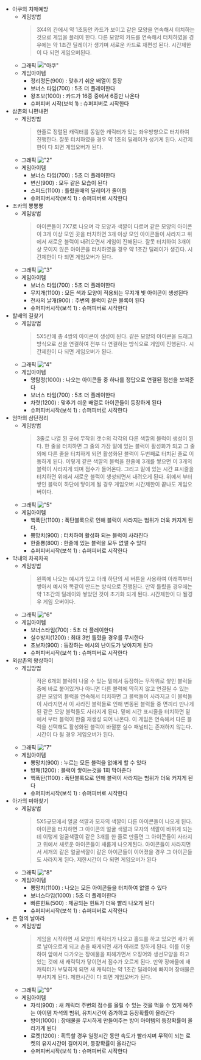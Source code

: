 * 아쿠의 치매예방
    * 게임방법
        > 3X4의 칸에서 약 1초동안 카드가 보이고 같은 모양을 연속해서 터치하는 것으로 게임을 플레이 한다. 다른 모양의 카드를 연속해서 터치하였을 경우에는 약 1초간 딜레이가 생기며 새로운 카드로 재편성 된다. 시간제한이 다 되면 게임오버된다.
    * 그래픽
      !["아쿠"](Img/아쿠.jpg)
    * 게임아이템
        * 정리정돈(900) : 맞추기 쉬운 배열이 등장
        * 보너스 타임(700) : 5초 더 플레이한다
        * 왕초보(1000) : 카드가 16종 중에서 6종만 나온다
        * 슈퍼피버 시작(보석 1) : 슈퍼피버로 시작한다
* 삼촌의 니편내편
    * 게임방법
        > 한줄로 정렬된 캐릭터를 동일한 캐릭터가 있는 좌우방향으로 터치하여 진행한다. 잘못 터치하였을 경우 약 1초의 딜레이가 생기게 된다. 시간제한이 다 되면 게임오버가 된다.
    * 그래픽
    !["2"](Img/삼촌.jpg)
    * 게임아이템
        * 보너스 타임(700) : 5초 더 플레이한다
        * 변신(900) : 모두 같은 모습이 된다
        * 스피드(1100) : 틀렸을때의 딜레이가 줄어듬
        * 슈퍼피버시작(보석 1) : 슈퍼피버로 시작한다
* 조카의 뿅뿅뿅
    * 게임방법
        > 아이콘들이 7X7로 나오며 각 모양과 색깔이 다르며 같은 모양의 아이콘이 3개 이상 모인 곳을 터치하면 3개 이상 모인 아이콘들이 사라지고 위에서 새로운 블럭이 내려오면서 게임이 진해된다. 잘못 터치하여 3개이상 모이지 않은 아이콘을 터치하였을 경우 약 1초간 딜레이가 생긴다. 시간제한이 다 되면 게임오버가 된다.
    * 그래픽
    !["3"](Img/조카.jpg)
    * 게임아이템
        * 보너스 타임(700) : 5초 더 플레이한다
        * 무지개(1100) : 모든 색과 모양이 적용되는 무지개 빛 아이콘이 생성된다
        * 천사의 날개(900) : 주변의 블럭이 같은 블록이 된다
        * 슈퍼피버시작(보석 1) : 슈퍼피버로 시작한다
* 할배의 길찾기
    * 게임방법
        > 5X5칸에 총 4쌍의 아이콘이 생성이 된다. 같은 모양의 아이콘을 드래그 방식으로 선을 연결하여 전부 다 연결하는 방식으로 게임이 진행된다. 시간제한이 다 되면 게임오버가 된다.
    * 그래픽
    !["4"](Img/할배.jpg)
    * 게임아이템
        * 명탐정(1000) : 나오는 아이콘들 중 하나를 정답으로 연결된 점선을 보여준다
        * 보너스 타임(700) : 5초 더 플레이한다
        * 차렷(1200) : 맞추기 쉬운 배열로 아이콘들이 등장하게 된다
        * 슈퍼피버시작(보석 1) : 슈퍼피버로 시작한다
* 엄마의 삼단정리
    * 게임방법
        > 3줄로 나열 된 곳에 무작위 갯수의 각각의 다른 색깔의 블럭이 생성이 된다. 한 줄을 터치하면 그 줄의 가장 밑에 있는 블럭이 활성화가 되고 그 줄외에 다른 줄을 터치하게 되면 활성화된 블럭이 두번째로 터치된 줄로 이동하게 된다. 이렇게 같은 색깔의 블럭을 한줄에 3개를 쌓으면 이 3개의 블럭이 사라지게 되며 점수가 들어온다. 그리고 밑에 있는 시간 표시줄을 터치하면 위에서 새로운 블럭이 생성되면서 내려오게 된다. 위에서 부터 쌓인 블럭이 하단에 닿이게 될 경우 게임오버 시간제한이 끝나도 게임오버이다.
    * 그래픽
    !["5"](Img/엄마.jpg)
    * 게임아이템
        * 핵폭탄(1100) : 폭탄블록으로 인해 블럭이 사라지는 범위가 더욱 커지게 된다.
        * 뿅망치(900) : 터치하여 활성화 되는 블럭이 사라진다
        * 한줄뿅(800) : 한줄에 있는 블럭을 모두 없앨 수 있다
        * 슈퍼피버시작(보석 1) : 슈퍼피버로 시작한다
* 막내의 차곡차곡
    * 게임방법
        > 왼쪽에 나오는 예시가 있고 아래 하단의 세 버튼을 사용하여 아래쪽부터 쌓아서 예시와 똑같이 만드는 방식으로 진행된다. 만약 틀렸을 경우에는 약 1초간의 딜레이와 쌓았던 것이 초기화 되게 된다. 시간제한이 다 될경우 게임 오버이다.
    * 그래픽
    !["6"](Img/막내.jpg)
    * 게임아이템
        * 보너스타임(700) : 5초 더 플레이한다
        * 실수방지(1200) : 최대 3번 틀렸을 경우를 무시한다
        * 초보자(900) : 등장하는 예시의 난이도가 낮아지게 된다
        * 슈퍼피버시작(보석 1) : 슈퍼피버로 시작한다
* 외삼촌의 왕상하이
    * 게임방법
        > 작은 6개의 블럭이 나올 수 있는 밑에서 등장하는 무작위로 쌓인 블럭들중에 바로 붙어있거나 아니면 다른 블럭에 막히지 않고 연결될 수 있는 같은 모양의 블럭을 연속해서 터치하면 그 블럭들이 사라지고 이 블럭들이 사라지면서 이 사라진 블럭들로 인해 변동된 블럭들 중 면끼리 만나게 된 같은 모양 블럭들도 사라지게 된다. 밑에 시간 표시줄을 터치하면 밑에서 부터 블럭이 한줄 재생성 되어 나온다. 이 게임은 연속해서 다른 블럭을 선택해도 활성화된 블럭이 바뀔뿐 실수 패널티는 존재하지 않는다. 시간이 다 될 경우 게임오버가 된다.
    * 그래픽    !["7"](Img/외삼촌.jpg)
    * 게임아이템
        * 뿅망치(900) : 누르는 모든 블럭을 없애게 할 수 있다
        * 방패(1200) : 블럭이 쌓이는것을 1회 막아준다
        * 핵폭탄(1100) : 폭탄블록으로 인해 블럭이 사라지는 범위가 더욱 커지게 된다
        * 슈퍼피버시작(보석 1) : 슈퍼피버로 시작한다
* 아가의 미아찾기
    * 게임방법
        > 5X5규모에서 얼굴 색깔과 모자의 색깔이 다른 아이콘들이 나오게 된다. 아이콘을 터치하면 그 아이콘의 얼굴 색깔과 모자의 색깔이 바뀌게 되는데 이렇게 얼굴색깔이 같은 3개를 한 줄로 만들면 그 아이콘들이 사라지고 위에서 새로운 아이콘들이 새롭게 나오게된다. 아이콘들이 사라지면서 세개의 같은 얼굴색깔이 같은 아이콘들이 이어졌을 경우 그 아이콘들도 사라지게 된다. 제한시간이 다 되면 게임오버가 된다
    * 그래픽     !["8"](Img/아가.jpg)
    * 게임아이템
        * 뿅망치(1100) : 나오는 모든 아이콘들을 터치하여 없앨 수 있다
        * 보너스타임(1000) : 5초 더 플레이한다
        * 빠른힌트(500) : 제공되는 힌트가 더욱 빨리 나오게 된다
        * 슈퍼피버시작(보석 1) : 슈퍼피버로 시작한다
* 큰 형의 날아라
    * 게임방법
        > 게임을 시작하면 새 모양의 캐릭터가 나오고 홀드를 하고 있으면 새가 위로 날아오르게 되고 손을 때게되면 새가 아래로 향하게 된다. 이를 이용하여 앞에서 다가오는 장애물을 피해가면서 오징어와 생선모양을 하고 있는 것에 새 캐릭턱가 닿이면서 점수가 오르게 된다. 만약 장애물에 새 캐릭터가 부딪히게 되면 새 캐릭터는 약 1초간 딜레이에 빠지며 장애물은 부서지게 된다. 제한시간이 다 되면 게임오버가 된다.
    * 그래픽     !["9"](Img/큰형.jpg)
    * 게임아이템
        * 자석(900) : 새 캐릭터 주변의 점수를 올릴 수 있는 것을 먹을 수 있게 해주는 아이템 자석의 범위, 유지시간이 증가하고 등장확률이 올라간다
        * 방어(1000) : 장애물을 무시하게 만들어주는 방어 아이템의 등장확률이 올라가게 된다
        * 로켓(1200) : 획득할 경우 일정시간 동안 속도가 빨라지며 무적이 되는 로켓의 유지시간이 길어지며, 등장확률이 올라간다
        * 슈퍼피버시작(보석 1) : 슈퍼피버로 시작한다
